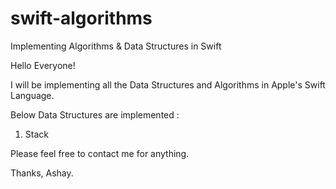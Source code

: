 # swift-algorithms
Implementing Algorithms &amp; Data Structures in Swift

Hello Everyone!

I will be implementing all the Data Structures and Algorithms in Apple's Swift Language.

Below Data Structures are implemented : 
1. Stack

Please feel free to contact me for anything.

Thanks,
Ashay.
